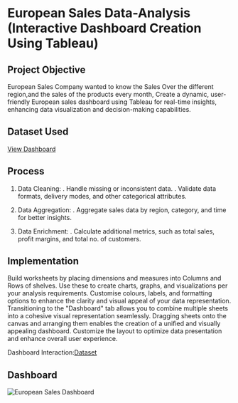 # European Sales Data-Analysis (Interactive Dashboard Creation Using Tableau)

## Project Objective
European Sales Company wanted to know the Sales Over the different region,and the sales of the products every month, Create a dynamic, user-friendly European sales dashboard using Tableau for real-time insights, enhancing data visualization and decision-making capabilities.

## Dataset Used
<a href= "https://github.com/ashwinipurohith15/European-Sales-Dataset/blob/main/Sample%20-%20EU%20Superstore%20combined.xls">View Dashboard</a>

## Process
1.	Data Cleaning:
. Handle missing or inconsistent data.
. Validate data formats, delivery modes, and other categorical attributes.

2. Data Aggregation:
. Aggregate sales data by region, category, and time for better insights.

3.	Data Enrichment:
. Calculate additional metrics, such as total sales, profit margins, and total no. of customers.

## Implementation
Build worksheets by placing dimensions and measures into Columns and Rows of shelves. Use these to create charts, graphs, and visualizations per your analysis requirements. Customise colours, labels, and formatting options to enhance the clarity and visual appeal of your data representation.
Transitioning to the "Dashboard" tab allows you to combine multiple sheets into a cohesive visual representation seamlessly. Dragging sheets onto the canvas and arranging them enables the creation of a unified and visually appealing dashboard. Customize the layout to optimize data presentation and enhance overall user experience.

Dashboard Interaction:<a href= "https://github.com/ashwinipurohith15/European-Sales-Dataset/blob/main/European%20Sales%20Dashboard.png">Dataset<a>

## Dashboard

![European Sales Dashboard](https://github.com/user-attachments/assets/1c5d533b-f9c1-4e86-9015-d21687d5c464)




